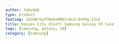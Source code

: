 ```yaml
---
author: tokodab
type: product
featimg: 1GGVWr6gfFHo6oRMb7c0cO-8nPHg-IJnC
title: Kansas City Chief1 Samsung Galaxy S9 Case
tags: [samsung, galaxy, s9]
category: [samsung]
---
```

